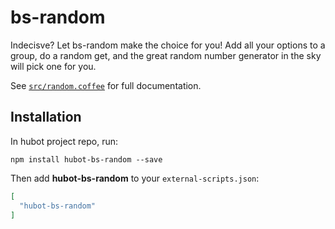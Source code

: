 # bs-random

Indecisve?  Let bs-random make the choice for you!  Add all your options to a group, do a random get, and the great random number generator in the sky will pick one for you.

See [`src/random.coffee`](src/random.coffee) for full documentation.

## Installation
In hubot project repo, run:

`npm install hubot-bs-random --save`

Then add **hubot-bs-random** to your `external-scripts.json`:

```json
[
  "hubot-bs-random"
]
```
